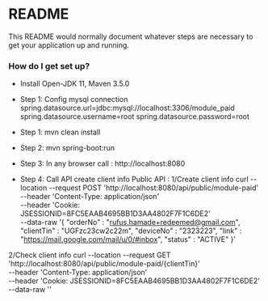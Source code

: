 # README #

This README would normally document whatever steps are necessary to get your application up and running.

### How do I get set up? ###

* Install Open-JDK 11, Maven 3.5.0
* Step 1: Config mysql connection
    spring.datasource.url=jdbc:mysql://localhost:3306/module_paid
    spring.datasource.username=root
    spring.datasource.password=root
* Step 1: mvn clean install
* Step 2: mvn spring-boot:run
* Step 3: In any browser call : http://localhost:8080

* Step 4: Call API create client info
Public API :
1/Create client info
curl --location --request POST 'http://localhost:8080/api/public/module-paid' \
--header 'Content-Type: application/json' \
--header 'Cookie: JSESSIONID=8FC5EAAB4695BB1D3AA4802F7F1C6DE2' \
--data-raw '{
    "orderNo" : "rufus.hamade+redeemed@gmail.com",
    "clientTin" : "UGFzc23cw2c22m",
    "deviceNo" : "2323223",
    "link" : "https://mail.google.com/mail/u/0/#inbox",
    "status" : "ACTIVE"
}'

2/Check client info
curl --location --request GET 'http://localhost:8080/api/public/module-paid/{clientTin}' \
--header 'Content-Type: application/json' \
--header 'Cookie: JSESSIONID=8FC5EAAB4695BB1D3AA4802F7F1C6DE2' \
--data-raw ''


